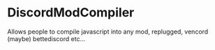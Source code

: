 # DiscordModCompiler
Allows people to compile javascript into any mod, replugged, vencord (maybe) bettediscord etc...

